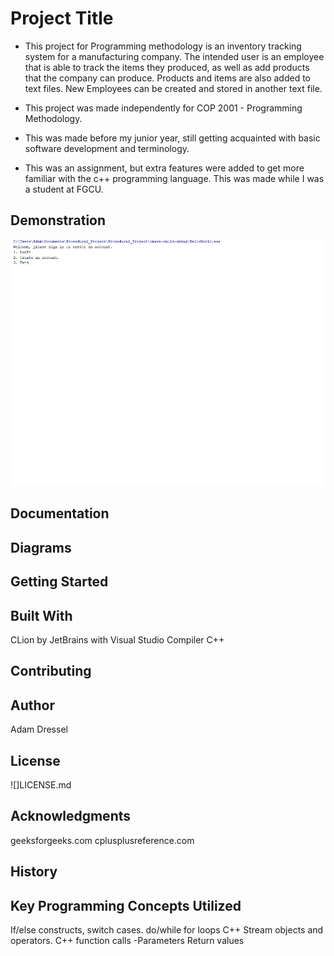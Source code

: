 # Project Title
- This project for Programming methodology is an inventory tracking system for a manufacturing company. The intended user is an employee that is able to track the items they produced, as well as add products that the company can produce. Products and items are also added to text files. New Employees can be created and stored in another text file.

- This project was made independently for COP 2001 - Programming Methodology.
- This was made before my junior year, still getting acquainted with basic software development and terminology.
- This was an assignment, but extra features were added to get more familiar with the c++ programming language.
This was made while I was a student at FGCU.

## Demonstration
![](Project_Demo.gif)

## Documentation


## Diagrams


## Getting Started


## Built With
CLion by JetBrains with Visual Studio Compiler
C++
## Contributing


## Author
Adam Dressel

## License
![]LICENSE.md

## Acknowledgments
geeksforgeeks.com
cplusplusreference.com

## History


## Key Programming Concepts Utilized
If/else constructs, switch cases.
do/while for loops
C++ Stream objects and operators.
C++ function calls
  -Parameters Return values

